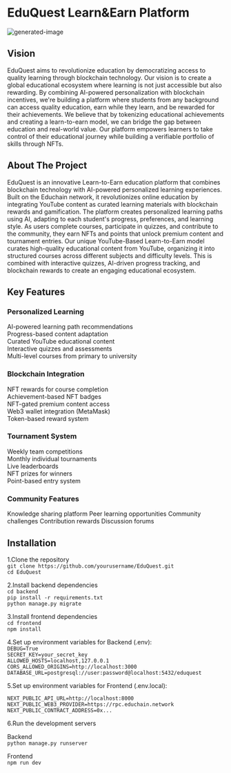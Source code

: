 # EduQuest Learn&Earn Platform

![generated-image](https://indigo-charming-bobcat-816.mypinata.cloud/ipfs/bafybeig4ph2a3cgh37ox2nlykocuhqsbn52aayp2oly4uc2wdzbl5t3q3e)

## Vision
EduQuest aims to revolutionize education by democratizing access to quality learning through blockchain technology. Our vision is to create a global educational ecosystem where learning is not just accessible but also rewarding. By combining AI-powered personalization with blockchain incentives, we're building a platform where students from any background can access quality education, earn while they learn, and be rewarded for their achievements.
We believe that by tokenizing educational achievements and creating a learn-to-earn model, we can bridge the gap between education and real-world value. Our platform empowers learners to take control of their educational journey while building a verifiable portfolio of skills through NFTs.


## About The Project
EduQuest is an innovative Learn-to-Earn education platform that combines blockchain technology with AI-powered personalized learning experiences. Built on the Educhain network, it revolutionizes online education by integrating YouTube content as curated learning materials with blockchain rewards and gamification.
The platform creates personalized learning paths using AI, adapting to each student's progress, preferences, and learning style. As users complete courses, participate in quizzes, and contribute to the community, they earn NFTs and points that unlock premium content and tournament entries.
Our unique YouTube-Based Learn-to-Earn model curates high-quality educational content from YouTube, organizing it into structured courses across different subjects and difficulty levels. This is combined with interactive quizzes, AI-driven progress tracking, and blockchain rewards to create an engaging educational ecosystem.

## Key Features

### Personalized Learning
AI-powered learning path recommendations <br/>
Progress-based content adaptation <br/>
Curated YouTube educational content <br/>
Interactive quizzes and assessments <br/>
Multi-level courses from primary to university <br/>

### Blockchain Integration
NFT rewards for course completion <br/>
Achievement-based NFT badges <br/>
NFT-gated premium content access <br/>
Web3 wallet integration (MetaMask) <br/>
Token-based reward system <br/>

### Tournament System
Weekly team competitions <br/>
Monthly individual tournaments <br/>
Live leaderboards <br/>
NFT prizes for winners <br/>
Point-based entry system <br/>

### Community Features
Knowledge sharing platform
Peer learning opportunities
Community challenges
Contribution rewards
Discussion forums

## Installation

1.Clone the repository <br/>
`git clone https://github.com/yourusername/EduQuest.git` <br/>
`cd EduQuest` <br/>

2.Install backend dependencies<br/>
`cd backend`<br/>
`pip install -r requirements.txt`<br/>
`python manage.py migrate`<br/>

3.Install frontend dependencies<br/>
`cd frontend`<br/>
`npm install`<br/>

4.Set up environment variables for Backend (.env):<br/>
`DEBUG=True` <br/>
`SECRET_KEY=your_secret_key` <br/>
`ALLOWED_HOSTS=localhost,127.0.0.1` <br/>
`CORS_ALLOWED_ORIGINS=http://localhost:3000`  <br/>
`DATABASE_URL=postgresql://user:password@localhost:5432/eduquest` <br/>

5.Set up environment variables for Frontend (.env.local): <br/>

`NEXT_PUBLIC_API_URL=http://localhost:8000` <br/>
`NEXT_PUBLIC_WEB3_PROVIDER=https://rpc.educhain.network` <br/>
`NEXT_PUBLIC_CONTRACT_ADDRESS=0x...` <br/>

6.Run the development servers <br/>

Backend <br/>
`python manage.py runserver` <br/>

Frontend <br/>
`npm run dev` <br/>
